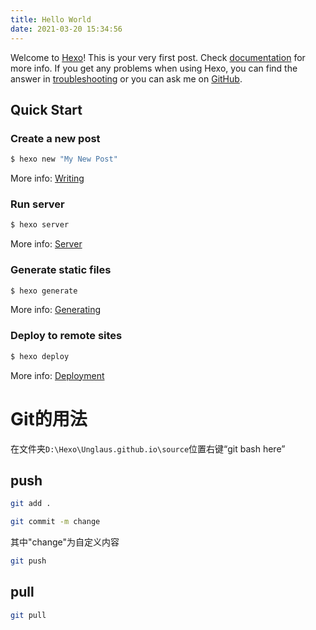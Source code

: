 ```yaml
---
title: Hello World
date: 2021-03-20 15:34:56
---
```

Welcome to [Hexo](https://hexo.io/)! This is your very first post. Check [documentation](https://hexo.io/docs/) for more info. If you get any problems when using Hexo, you can find the answer in [troubleshooting](https://hexo.io/docs/troubleshooting.html) or you can ask me on [GitHub](https://github.com/hexojs/hexo/issues).

## Quick Start

### Create a new post

``` bash
$ hexo new "My New Post"
```

More info: [Writing](https://hexo.io/docs/writing.html)

### Run server

``` bash
$ hexo server
```

More info: [Server](https://hexo.io/docs/server.html)

### Generate static files

``` bash
$ hexo generate
```

More info: [Generating](https://hexo.io/docs/generating.html)

### Deploy to remote sites

``` bash
$ hexo deploy
```

More info: [Deployment](https://hexo.io/docs/one-command-deployment.html)



# Git的用法

在文件夹`D:\Hexo\Unglaus.github.io\source`位置右键“git bash here”

## push

```bash
git add .
```

```bash
git commit -m change
```

其中"change"为自定义内容

```bash
git push
```

## pull

```bash
git pull
```

